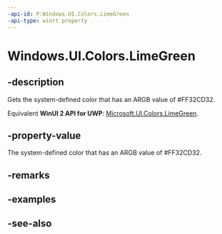 ```yaml
---
-api-id: P:Windows.UI.Colors.LimeGreen
-api-type: winrt property
---
```


<!-- Property syntax
public Windows.UI.Color LimeGreen { get; }
-->

# Windows.UI.Colors.LimeGreen

## -description

Gets the system-defined color that has an ARGB value of #FF32CD32.

Equivalent **WinUI 2 API for UWP**: [Microsoft.UI.Colors.LimeGreen](/windows/winui/api/microsoft.ui.colors.limegreen).

## -property-value

The system-defined color that has an ARGB value of #FF32CD32.

## -remarks

## -examples

## -see-also
